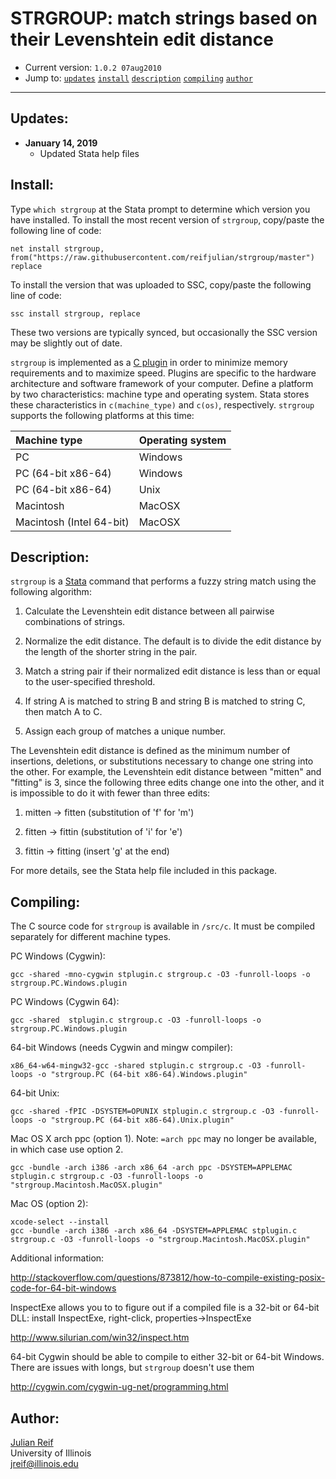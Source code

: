 # STRGROUP: match strings based on their Levenshtein edit distance

- Current version: `1.0.2 07aug2010`
- Jump to: [`updates`](#recent-updates) [`install`](#install) [`description`](#description) [`compiling`](#compiling) [`author`](#author)

-----------

## Updates:

* **January 14, 2019**
  - Updated Stata help files

## Install:

Type `which strgroup` at the Stata prompt to determine which version you have installed. To install the most recent version of `strgroup`, copy/paste the following line of code:

```
net install strgroup, from("https://raw.githubusercontent.com/reifjulian/strgroup/master") replace
```

To install the version that was uploaded to SSC, copy/paste the following line of code:
```
ssc install strgroup, replace
```

These two versions are typically synced, but occasionally the SSC version may be slightly out of date.

`strgroup` is implemented as a [C plugin](https://www.stata.com/plugins/) in order to minimize memory requirements and to maximize speed.  Plugins are specific to the hardware architecture and software framework of your computer. Define a platform by two characteristics: machine type and operating system.  Stata stores these characteristics in `c(machine_type)` and `c(os)`, respectively. `strgroup` supports the following platforms at this time:

| Machine type    | Operating system           |
| :------------- |:-------------| 
| PC      | Windows |
| PC (64-bit x86-64)      | Windows      | 
| PC (64-bit x86-64)      | Unix      | 
| Macintosh      | MacOSX      | 
| Macintosh (Intel 64-bit)       | MacOSX      | 

## Description: 

`strgroup` is a [Stata](http://www.stata.com) command that performs a fuzzy string match using the following algorithm:

1. Calculate the Levenshtein edit distance between all pairwise combinations of strings.

2. Normalize the edit distance. The default is to divide the edit distance by the length of the shorter string in the pair.

3. Match a string pair if their normalized edit distance is less than or equal to the user-specified threshold.

4. If string A is matched to string B and string B is matched to string C, then match A to C.

5. Assign each group of matches a unique number.

The Levenshtein edit distance is defined as the minimum number of insertions, deletions, or substitutions necessary to change one string into the other. For example, the Levenshtein edit distance between "mitten" and "fitting" is 3, since the following three edits change one into the other, and it is impossible to do it with fewer than three edits:

1. mitten -> fitten (substitution of 'f' for 'm')

2. fitten -> fittin (substitution of 'i' for 'e')

3. fittin -> fitting (insert 'g' at the end)

For more details, see the Stata help file included in this package.

## Compiling:

The C source code for `strgroup` is available in `/src/c`. It must be compiled separately for different machine types.

PC Windows (Cygwin):
```
gcc -shared -mno-cygwin stplugin.c strgroup.c -O3 -funroll-loops -o strgroup.PC.Windows.plugin
```

PC Windows (Cygwin 64):
```
gcc -shared  stplugin.c strgroup.c -O3 -funroll-loops -o strgroup.PC.Windows.plugin
```

64-bit Windows (needs Cygwin and mingw compiler):
```
x86_64-w64-mingw32-gcc -shared stplugin.c strgroup.c -O3 -funroll-loops -o "strgroup.PC (64-bit x86-64).Windows.plugin"
```

64-bit Unix:
```
gcc -shared -fPIC -DSYSTEM=OPUNIX stplugin.c strgroup.c -O3 -funroll-loops -o "strgroup.PC (64-bit x86-64).Unix.plugin"
```


Mac OS X arch ppc (option 1). Note: `=arch ppc` may no longer be available, in which case use option 2.
```
gcc -bundle -arch i386 -arch x86_64 -arch ppc -DSYSTEM=APPLEMAC stplugin.c strgroup.c -O3 -funroll-loops -o "strgroup.Macintosh.MacOSX.plugin"
```


Mac OS (option 2):
```
xcode-select --install
gcc -bundle -arch i386 -arch x86_64 -DSYSTEM=APPLEMAC stplugin.c strgroup.c -O3 -funroll-loops -o "strgroup.Macintosh.MacOSX.plugin"
```

Additional information:

http://stackoverflow.com/questions/873812/how-to-compile-existing-posix-code-for-64-bit-windows

InspectExe allows you to to figure out if a compiled file is a 32-bit or 64-bit DLL: install InspectExe, right-click, properties->InspectExe

http://www.silurian.com/win32/inspect.htm

64-bit Cygwin should be able to compile to either 32-bit or 64-bit Windows. There are issues with longs, but `strgroup` doesn't use them

http://cygwin.com/cygwin-ug-net/programming.html



## Author:

[Julian Reif](http://www.julianreif.com)
<br>University of Illinois
<br>jreif@illinois.edu
